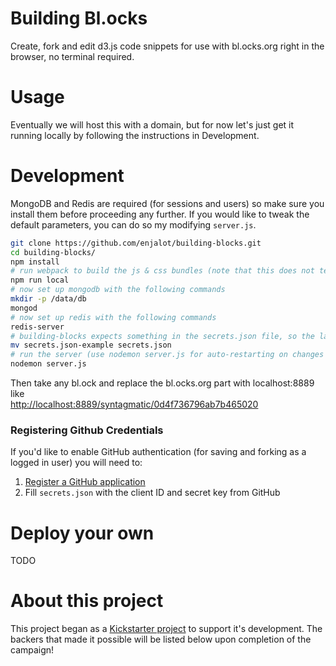 # Building Bl.ocks
Create, fork and edit d3.js code snippets for use with bl.ocks.org right in the browser, no terminal required.

# Usage
Eventually we will host this with a domain, but for now let's just get it running locally by following the instructions in Development.

# Development
MongoDB and Redis are required (for sessions and users) so make sure you install them before proceeding any further. If you would like to tweak the default parameters, you can do so my modifying `server.js`.

```bash
git clone https://github.com/enjalot/building-blocks.git
cd building-blocks/
npm install
# run webpack to build the js & css bundles (note that this does not terminate, so feel free to kill this when no apparent progress is being made)
npm run local
# now set up mongodb with the following commands
mkdir -p /data/db
mongod
# now set up redis with the following commands
redis-server
# building-blocks expects something in the secrets.json file, so the last step is: (to place replace this with your credentials, see Registering Github Credentials below)
mv secrets.json-example secrets.json
# run the server (use nodemon server.js for auto-restarting on changes to server code). see http://nodemon.io for information on installing nodemon.
nodemon server.js
```
Then take any bl.ock and replace the bl.ocks.org part with localhost:8889 like  
[http://localhost:8889/syntagmatic/0d4f736796ab7b465020](http://localhost:8889/syntagmatic/0d4f736796ab7b465020)  

### Registering Github Credentials
If you'd like to enable GitHub authentication (for saving and forking as a logged in user) you will need to:  
1) [Register a GitHub application](https://github.com/settings/developers)  
2) Fill `secrets.json` with the client ID and secret key from GitHub  


# Deploy your own
TODO

# About this project
This project began as a [Kickstarter project](https://www.kickstarter.com/projects/1058500513/building-blocks-0) to support it's development. The backers that made it possible will be listed below upon completion of the campaign!
